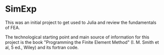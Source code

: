 # SimExp

This was an initial project to get used to Julia and review the fundamentals of FEA.

The technological starting point and main source of information for this project is the book "Programming the Finite Element Method" (I. M. Smith et al, 5 ed., Wiley) and its fortran code.
